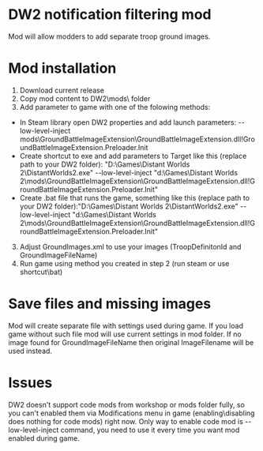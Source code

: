 # **DW2 notification filtering mod**

Mod will allow modders to add separate troop ground images.

# **Mod installation**

1. Download current release
2. Copy mod content to DW2\mods\ folder
3. Add parameter to game with one of the folowing methods:
  - In Steam library open DW2 properties and add launch parameters: --low-level-inject mods\GroundBattleImageExtension\GroundBattleImageExtension.dll!GroundBattleImageExtension.Preloader.Init
  - Create shortcut to exe and add parameters to Target like this (replace path to your DW2 folder): "D:\Games\Distant Worlds 2\DistantWorlds2.exe" --low-level-inject "d:\Games\Distant Worlds 2\mods\GroundBattleImageExtension\GroundBattleImageExtension.dll!GroundBattleImageExtension.Preloader.Init"
  - Create .bat file that runs the game, something like this (replace path to your DW2 folder):"D:\Games\Distant Worlds 2\DistantWorlds2.exe" --low-level-inject "d:\Games\Distant Worlds 2\mods\GroundBattleImageExtension\GroundBattleImageExtension.dll!GroundBattleImageExtension.Preloader.Init"
3.  Adjust GroundImages.xml to use your  images (TroopDefinitonId and GroundImageFileName)
4.  Run game using method you created in step 2 (run steam or use shortcut\bat)

# Save files and missing images

Mod will create separate file with settings used during game. If you load game without such file mod will use current settings in mod folder.
If no image found for GroundImageFileName then original ImageFilename will be used instead.

# Issues

DW2 doesn't support code mods from workshop or mods folder fully, so you can't enabled them via Modifications menu in game (enabling\disabling does nothing for code mods) right now.
Only way to enable code mod is --low-level-inject command, you need to use it every time you want mod enabled during game.
